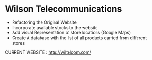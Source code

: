 # Wilson Telecommunications
* Refactoring the Original Website
* Incorporate available stocks to the website
* Add visual Representation of store locations (Google Maps)
* Create A database with the list of all products carried from different stores

CURRENT WEBSITE : http://wiltelcom.com/
